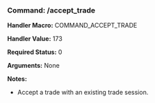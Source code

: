 ### Command: /accept_trade

**Handler Macro:** COMMAND_ACCEPT_TRADE

**Handler Value:** 173

**Required Status:** 0

**Arguments:**
None

**Notes:**
- Accept a trade with an existing trade session.